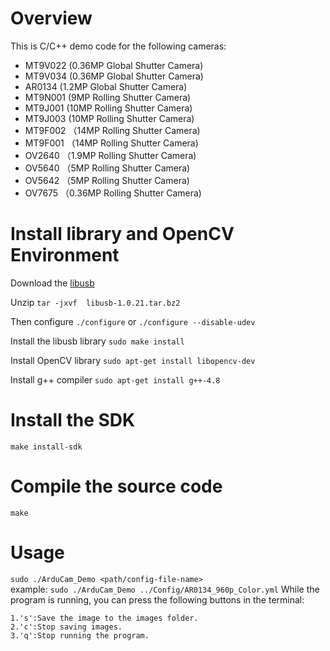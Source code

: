 # Overview

This is C/C++ demo code for the following cameras:

- MT9V022 (0.36MP Global Shutter Camera)
- MT9V034 (0.36MP Global Shutter Camera)
- AR0134 (1.2MP Global Shutter Camera)
- MT9N001 (9MP Rolling Shutter Camera)
- MT9J001 (10MP Rolling Shutter Camera)
- MT9J003 (10MP Rolling Shutter Camera)
- MT9F002 （14MP Rolling Shutter Camera)
- MT9F001 （14MP Rolling Shutter Camera)
- OV2640 （1.9MP Rolling Shutter Camera)
- OV5640 （5MP Rolling Shutter Camera)
- OV5642 （5MP Rolling Shutter Camera)
- OV7675 （0.36MP Rolling Shutter Camera)

# Install library and OpenCV Environment

Download the [libusb](https://sourceforge.net/projects/libusb/files/libusb-1.0/) 

Unzip `tar -jxvf  libusb-1.0.21.tar.bz2`

Then configure `./configure` or `./configure --disable-udev`

Install the libusb library `sudo make install` 

Install OpenCV library `sudo apt-get install libopencv-dev`

Install g++ compiler `sudo apt-get install g++-4.8`

# Install the SDK

`make install-sdk`

# Compile the source code

`make`


# Usage

 `sudo ./ArduCam_Demo <path/config-file-name>`	
 example: `sudo ./ArduCam_Demo ../Config/AR0134_960p_Color.yml`
 While the program is running, you can press the following buttons in the terminal:	
 
    1.'s':Save the image to the images folder.	
    2.'c':Stop saving images.	
    3.'q':Stop running the program.	


